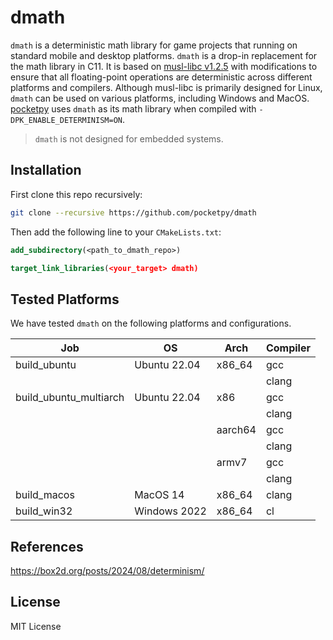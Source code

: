 # dmath

`dmath` is a deterministic math library for game projects that running on standard mobile and desktop platforms. `dmath` is a drop-in replacement for the math library in C11. It is based on [musl-libc v1.2.5](https://musl.libc.org/) with modifications to ensure that all floating-point operations are deterministic across different platforms and compilers. Although musl-libc is primarily designed for Linux, `dmath` can be used on various platforms, including Windows and MacOS. [pocketpy](https://github.com/pocketpy/pocketpy) uses `dmath` as its math library when compiled with `-DPK_ENABLE_DETERMINISM=ON`.

> `dmath` is not designed for embedded systems.

## Installation

First clone this repo recursively:

```bash
git clone --recursive https://github.com/pocketpy/dmath
```

Then add the following line to your `CMakeLists.txt`:

```cmake
add_subdirectory(<path_to_dmath_repo>)

target_link_libraries(<your_target> dmath)
```

## Tested Platforms

We have tested `dmath` on the following platforms and configurations.

| Job                    | OS           | Arch    | Compiler |
| ---------------------- | ------------ | ------- | -------- |
| build_ubuntu           | Ubuntu 22.04 | x86_64  | gcc      |
|                        |              |         | clang    |
| build_ubuntu_multiarch | Ubuntu 22.04 | x86     | gcc      |
|                        |              |         | clang    |
|                        |              | aarch64 | gcc      |
|                        |              |         | clang    |
|                        |              | armv7   | gcc      |
|                        |              |         | clang    |
| build_macos            | MacOS 14     | x86_64  | clang    |
| build_win32            | Windows 2022 | x86_64  | cl       |

## References

https://box2d.org/posts/2024/08/determinism/

## License

MIT License